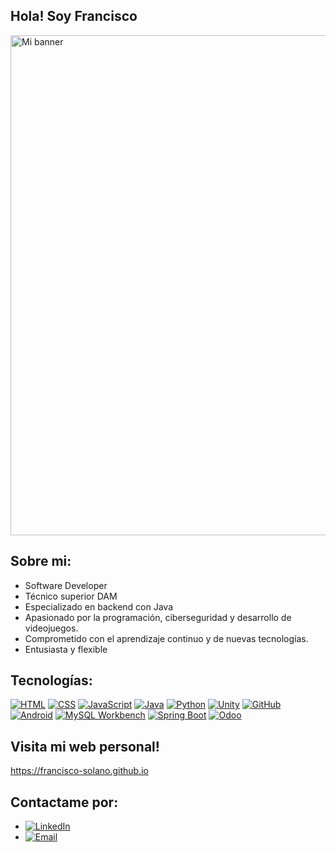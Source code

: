 ## Hola! Soy Francisco
<img src="[https://github.com/Francisco-Solano/Francisco-Solano/blob/main/banner.png](https://github.com/Francisco-Solano/Francisco-Solano/blob/main/banner.png)" alt="Mi banner" width="800" />

## Sobre mi:
- Software Developer
- Técnico superior DAM
- Especializado en backend con Java
- Apasionado por la programación, ciberseguridad y desarrollo de videojuegos.
- Comprometido con el aprendizaje continuo y de nuevas tecnologías.
- Entusiasta y flexible

## Tecnologías:

[![HTML](https://img.shields.io/badge/HTML-FF215F?style=for-the-badge&logo=html5&logoColor=white&labelColor=101010)]()
[![CSS](https://img.shields.io/badge/CSS-FFCA28?style=for-the-badge&logo=css3&logoColor=white&labelColor=101010)]()
[![JavaScript](https://img.shields.io/badge/JavaScript-F7DF1E?style=for-the-badge&logo=javascript&logoColor=black&labelColor=101010)]()
[![Java](https://img.shields.io/badge/Java-007396?style=for-the-badge&logo=java&logoColor=white&labelColor=101010)]()
[![Python](https://img.shields.io/badge/Python-3776AB?style=for-the-badge&logo=python&logoColor=white&labelColor=101010)]()
[![Unity](https://img.shields.io/badge/Unity-000000?style=for-the-badge&logo=unity&logoColor=white&labelColor=101010)]()
[![GitHub](https://img.shields.io/badge/GitHub-181717?style=for-the-badge&logo=github&logoColor=white&labelColor=101010)]()
[![Android](https://img.shields.io/badge/Android-3DDC84?style=for-the-badge&logo=android&logoColor=white&labelColor=101010)]()
[![MySQL Workbench](https://img.shields.io/badge/MySQL_Workbench-4479A1?style=for-the-badge&logo=mysql&logoColor=white&labelColor=101010)]()
[![Spring Boot](https://img.shields.io/badge/Spring_Boot-6DB33F?style=for-the-badge&logo=springboot&logoColor=white&labelColor=101010)]()
[![Odoo](https://img.shields.io/badge/Odoo-9444AD?style=for-the-badge&logo=odoo&logoColor=white&labelColor=101010)]()
<br>

## Visita mi web personal!
https://francisco-solano.github.io

## Contactame por: 
- [![LinkedIn](https://img.shields.io/badge/LinkedIn-E4405F?style=for-the-badge&logo=linkedin&logoColor=white&labelColor=101010)](https://www.linkedin.com/in/francisco-solano-le%C3%B3n-mu%C3%B1oz-99026a277/)
- [![Email](https://img.shields.io/badge/franciscosolanoleon@gmail.com-Email_contact-D14836?style=for-the-badge&logo=gmail&logoColor=white&labelColor=101010)](mailto:franciscosolanoleon@gmail.com)



